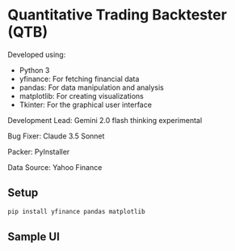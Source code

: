 # Quantitative Trading Backtester (QTB)

Developed using:

- Python 3
- yfinance: For fetching financial data
- pandas: For data manipulation and analysis
- matplotlib: For creating visualizations
- Tkinter: For the graphical user interface

Development Lead: Gemini 2.0 flash thinking experimental

Bug Fixer: Claude 3.5 Sonnet

Packer: PyInstaller

Data Source: Yahoo Finance

## Setup

```bash
pip install yfinance pandas matplotlib
```

## Sample UI
